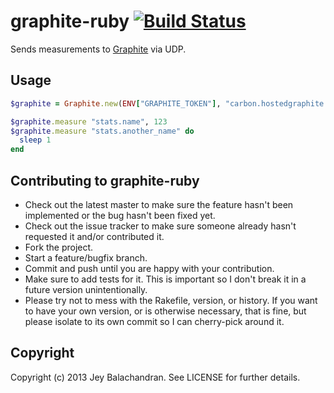 graphite-ruby [![Build Status](https://travis-ci.org/jeyb/graphite-ruby.png)](https://travis-ci.org/jeyb/graphite-ruby)
=============
Sends measurements to [Graphite](http://graphite.wikidot.com/) via UDP.

Usage
-----
```ruby
$graphite = Graphite.new(ENV["GRAPHITE_TOKEN"], "carbon.hostedgraphite.com")

$graphite.measure "stats.name", 123
$graphite.measure "stats.another_name" do
  sleep 1
end
```

Contributing to graphite-ruby
-----------------------------
* Check out the latest master to make sure the feature hasn't been implemented or the bug hasn't been fixed yet.
* Check out the issue tracker to make sure someone already hasn't requested it and/or contributed it.
* Fork the project.
* Start a feature/bugfix branch.
* Commit and push until you are happy with your contribution.
* Make sure to add tests for it. This is important so I don't break it in a future version unintentionally.
* Please try not to mess with the Rakefile, version, or history. If you want to have your own version, or is otherwise necessary, that is fine, but please isolate to its own commit so I can cherry-pick around it.

Copyright
---------
Copyright (c) 2013 Jey Balachandran. See LICENSE for further details.
